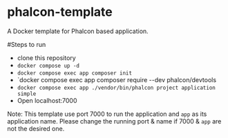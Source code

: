 # phalcon-template
A Docker template for Phalcon based application.

#Steps to run
- clone this repository
- `docker compose up -d`
- `docker compose exec app composer init`
- `docker compose exec app composer require --dev phalcon/devtools
- `docker compose exec app ./vendor/bin/phalcon project application simple`
- Open localhost:7000

Note: This template use port 7000 to run the application and `app` as its application name. Please change the running port & name if 7000 & `app` are not the desired one.
